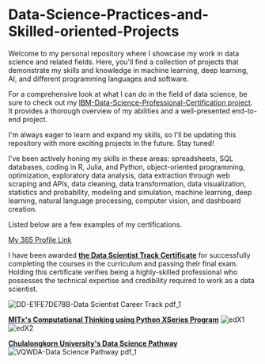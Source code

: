 # Data-Science-Practices-and-Skilled-oriented-Projects

Welcome to my personal repository where I showcase my work in data science and related fields. Here, you'll find a collection of projects that demonstrate my skills and knowledge in machine learning, deep learning, AI, and different programming languages and software.

For a comprehensive look at what I can do in the field of data science, be sure to check out my [IBM-Data-Science-Professional-Certification project](https://github.com/Feem-NS/IBM-Data-Science-Professional-Certification/tree/main/IBM-Module-10%20Applied-Data-Science-Capstone%20(Project)). It provides a thorough overview of my abilities and a well-presented end-to-end project.

I'm always eager to learn and expand my skills, so I'll be updating this repository with more exciting projects in the future. Stay tuned!

I've been actively honing my skills in these areas: spreadsheets, SQL databases, coding in R, Julia, and Python, object-oriented programming, optimization, exploratory data analysis, data extraction through web scraping and APIs, data cleaning, data transformation, data visualization, statistics and probability, modeling and simulation, machine learning, deep learning, natural language processing, computer vision, and dashboard creation.

Listed below are a few examples of my certifications.

[My 365 Profile Link](https://learn.365datascience.com/profile/natthapong-sueviriyapan/)

I have been awarded **[the Data Scientist Track Certificate](https://learn.365datascience.com/certificates/DD-E1FE7DE78B/)** for successfully completing the courses in the curriculum and passing their final exam. Holding this certificate verifies being a highly-skilled professional who possesses the technical expertise and credibility required to work as a data scientist.

![DD-E1FE7DE78B-Data Scientist Career Track pdf_1](https://user-images.githubusercontent.com/107760967/219263089-02c71a49-74a1-4d7a-ba58-7ae85cb82ddd.jpg)

**[MITx's Computational Thinking using Python XSeries Program](https://www.edx.org/xseries/mitx-computational-thinking-using-python)**
![edX1](https://user-images.githubusercontent.com/107760967/219264526-e3981e20-656f-4502-9111-f5f9c662a626.jpg)
![edX2](https://user-images.githubusercontent.com/107760967/219264550-2221105b-73d1-4ba3-8df4-0cc5f3b356bb.jpg)

**[Chulalongkorn University's Data Science Pathway](https://www.chulamoocachieve.com/pathway/data-science)**
![VQWDA-Data Science Pathway pdf_1](https://user-images.githubusercontent.com/107760967/219264139-c2765d1f-bacb-426c-aa7f-f6afe79bd8d2.jpg)
